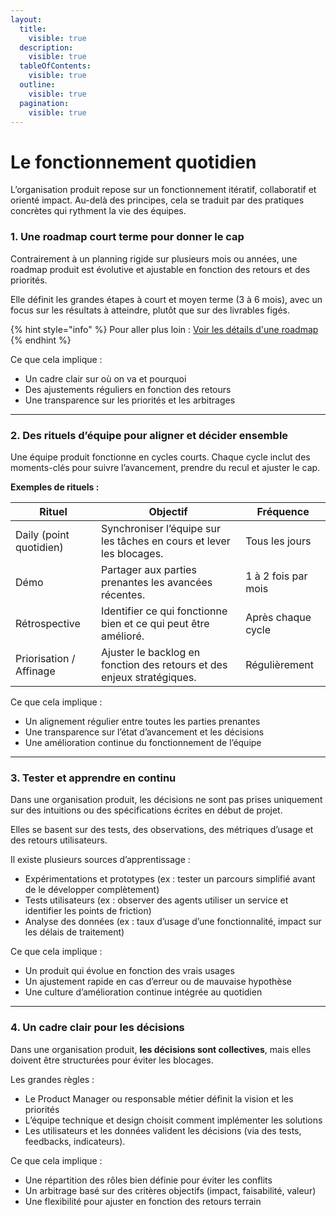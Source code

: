 ```yaml
---
layout:
  title:
    visible: true
  description:
    visible: true
  tableOfContents:
    visible: true
  outline:
    visible: true
  pagination:
    visible: true
---
```


# Le fonctionnement quotidien

L’organisation produit repose sur un fonctionnement itératif, collaboratif et orienté impact. Au-delà des principes, cela se traduit par des pratiques concrètes qui rythment la vie des équipes.

### 1. Une roadmap court terme pour donner le cap

Contrairement à un planning rigide sur plusieurs mois ou années, une roadmap produit est évolutive et ajustable en fonction des retours et des priorités.

Elle définit les grandes étapes à court et moyen terme (3 à 6 mois), avec un focus sur les résultats à atteindre, plutôt que sur des livrables figés.

{% hint style="info" %}
Pour aller plus loin : [Voir les détails d'une roadmap](ressources/la-roadmap.md)&#x20;
{% endhint %}

Ce que cela implique :

* Un cadre clair sur où on va et pourquoi
* Des ajustements réguliers en fonction des retours
* Une transparence sur les priorités et les arbitrages

***

### 2. Des rituels d’équipe pour aligner et décider ensemble

Une équipe produit fonctionne en cycles courts. Chaque cycle inclut des moments-clés pour suivre l’avancement, prendre du recul et ajuster le cap.

**Exemples de rituels :**&#x20;

| Rituel                  | Objectif                                                               | Fréquence           |
| ----------------------- | ---------------------------------------------------------------------- | ------------------- |
| Daily (point quotidien) | Synchroniser l’équipe sur les tâches en cours et lever les blocages.   | Tous les jours      |
| Démo                    | Partager aux parties prenantes les avancées récentes.                  | 1 à 2 fois par mois |
| Rétrospective           | Identifier ce qui fonctionne bien et ce qui peut être amélioré.        | Après chaque cycle  |
| Priorisation / Affinage | Ajuster le backlog en fonction des retours et des enjeux stratégiques. | Régulièrement       |

Ce que cela implique :

* Un alignement régulier entre toutes les parties prenantes
* Une transparence sur l’état d’avancement et les décisions
* Une amélioration continue du fonctionnement de l’équipe

***

### 3. Tester et apprendre en continu

Dans une organisation produit, les décisions ne sont pas prises uniquement sur des intuitions ou des spécifications écrites en début de projet.

Elles se basent sur des tests, des observations, des métriques d’usage et des retours utilisateurs.

Il existe plusieurs sources d’apprentissage :&#x20;

* Expérimentations et prototypes (ex : tester un parcours simplifié avant de le développer complètement)
* Tests utilisateurs (ex : observer des agents utiliser un service et identifier les points de friction)
* Analyse des données (ex : taux d’usage d’une fonctionnalité, impact sur les délais de traitement)

Ce que cela implique :

* Un produit qui évolue en fonction des vrais usages
* Un ajustement rapide en cas d’erreur ou de mauvaise hypothèse
* Une culture d’amélioration continue intégrée au quotidien

***

### 4. Un cadre clair pour les décisions

Dans une organisation produit, **les décisions sont collectives**, mais elles doivent être structurées pour éviter les blocages.

Les grandes règles :&#x20;

* Le Product Manager ou responsable métier définit la vision et les priorités&#x20;
* L’équipe technique et design choisit comment implémenter les solutions
* Les utilisateurs et les données valident les décisions (via des tests, feedbacks, indicateurs).

Ce que cela implique :

* Une répartition des rôles bien définie pour éviter les conflits
* Un arbitrage basé sur des critères objectifs (impact, faisabilité, valeur)
* Une flexibilité pour ajuster en fonction des retours terrain

